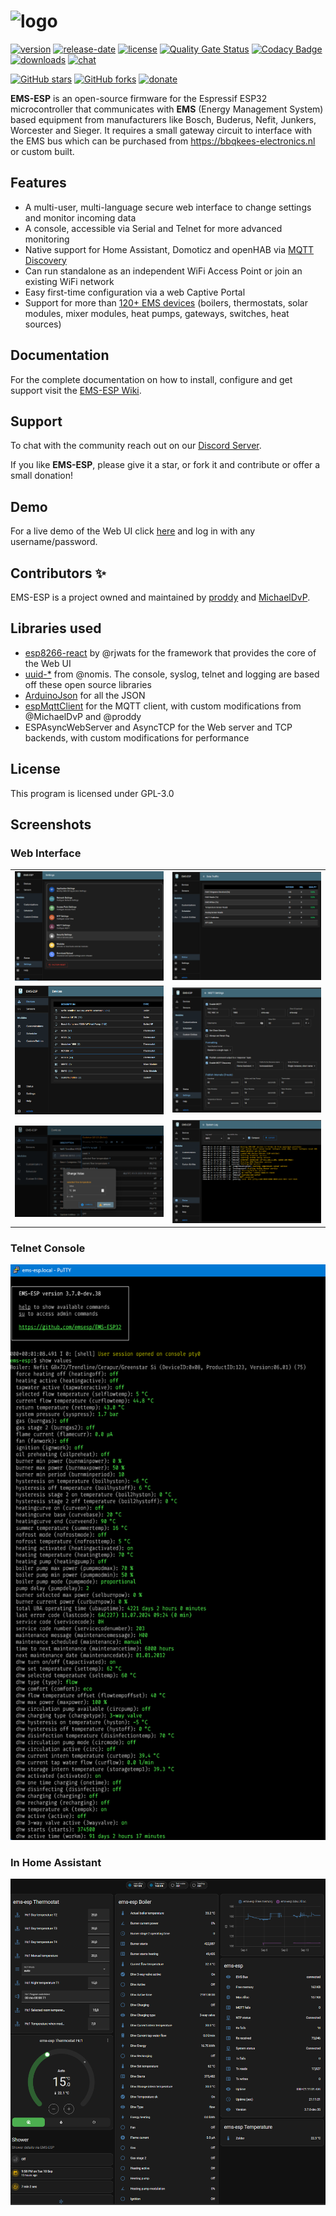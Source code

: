 # ![logo](media/EMS-ESP_logo_dark.png)

[![version](https://img.shields.io/github/release/emsesp/EMS-ESP32.svg?label=Latest%20Release)](https://github.com/emsesp/EMS-ESP32/blob/main/CHANGELOG.md)
[![release-date](https://img.shields.io/github/release-date/emsesp/EMS-ESP32.svg?label=Released)](https://github.com/emsesp/EMS-ESP32/commits/main)
[![license](https://img.shields.io/github/license/emsesp/EMS-ESP32.svg)](LICENSE)
[![Quality Gate Status](https://sonarcloud.io/api/project_badges/measure?project=emsesp_EMS-ESP32&metric=alert_status)](https://sonarcloud.io/summary/new_code?id=emsesp_EMS-ESP32)
[![Codacy Badge](https://app.codacy.com/project/badge/Grade/9441142f49424ef891e8f5251866ee6b)](https://app.codacy.com/gh/emsesp/EMS-ESP32/dashboard?utm_source=gh&utm_medium=referral&utm_content=&utm_campaign=Badge_grade)
[![downloads](https://img.shields.io/github/downloads/emsesp/EMS-ESP32/total.svg)](https://github.com/emsesp/EMS-ESP32/releases)
[![chat](https://img.shields.io/discord/816637840644505620.svg?style=flat-square&color=blueviolet)](https://discord.gg/3J3GgnzpyT)

[![GitHub stars](https://img.shields.io/github/stars/emsesp/EMS-ESP32.svg?style=social&label=Star)](https://github.com/emsesp/EMS-ESP32/stargazers)
[![GitHub forks](https://img.shields.io/github/forks/emsesp/EMS-ESP32.svg?style=social&label=Fork)](https://github.com/emsesp/EMS-ES32P/network)
[![donate](https://img.shields.io/badge/donate-PayPal-blue.svg)](https://www.paypal.com/paypalme/prderbyshire/2)

**EMS-ESP** is an open-source firmware for the Espressif ESP32 microcontroller that communicates with **EMS** (Energy Management System) based equipment from manufacturers like Bosch, Buderus, Nefit, Junkers, Worcester and Sieger. It requires a small gateway circuit to interface with the EMS bus which can be purchased from <https://bbqkees-electronics.nl> or custom built.

## **Features**

- A multi-user, multi-language secure web interface to change settings and monitor incoming data
- A console, accessible via Serial and Telnet for more advanced monitoring
- Native support for Home Assistant, Domoticz and openHAB via [MQTT Discovery](https://www.home-assistant.io/docs/mqtt/discovery/)
- Can run standalone as an independent WiFi Access Point or join an existing WiFi network
- Easy first-time configuration via a web Captive Portal
- Support for more than [120+ EMS devices](https://emsesp.org/All-Devices/) (boilers, thermostats, solar modules, mixer modules, heat pumps, gateways, switches, heat sources)

## **Documentation**

For the complete documentation on how to install, configure and get support visit the [EMS-ESP Wiki](https://emsesp.org).

## **Support**

To chat with the community reach out on our [Discord Server](https://discord.gg/3J3GgnzpyT).

If you like **EMS-ESP**, please give it a star, or fork it and contribute or offer a small donation!

## **Demo**

For a live demo of the Web UI click [here](https://demo.emsesp.org) and log in with any username/password.

## **Contributors ✨**

EMS-ESP is a project owned and maintained by [proddy](https://github.com/proddy) and [MichaelDvP](https://github.com/MichaelDvP).

## **Libraries used**

- [esp8266-react](https://github.com/rjwats/esp8266-react) by @rjwats for the framework that provides the core of the Web UI
- [uuid-\*](https://github.com/nomis/mcu-uuid-console) from @nomis. The console, syslog, telnet and logging are based off these open source libraries
- [ArduinoJson](https://github.com/bblanchon/ArduinoJson) for all the JSON
- [espMqttClient](https://github.com/bertmelis/espMqttClient) for the MQTT client, with custom modifications from @MichaelDvP and @proddy
- ESPAsyncWebServer and AsyncTCP for the Web server and TCP backends, with custom modifications for performance

## **License**

This program is licensed under GPL-3.0

## **Screenshots**

### Web Interface

|                                    |                                  |
| ---------------------------------- | -------------------------------- |
| ![Web Settings](media/web_settings.png) | ![Web Status](media/web_status.png) |
| ![Web Devices](media/web_devices.png)  | ![Web MQTT](media/web_mqtt.png)   |
| ![Web Edit](media/web_edit.png)     | ![Web Log](media/web_log.png)    |

### Telnet Console

![Console](media/console0.png)

### In Home Assistant

![Home Assistant](media/ha_lovelace.png)
